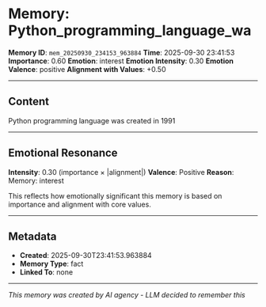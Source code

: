 # Memory: Python_programming_language_wa

**Memory ID**: `mem_20250930_234153_963884`
**Time**: 2025-09-30 23:41:53
**Importance**: 0.60
**Emotion**: interest
**Emotion Intensity**: 0.30
**Emotion Valence**: positive
**Alignment with Values**: +0.50

---

## Content

Python programming language was created in 1991

---

## Emotional Resonance

**Intensity**: 0.30 (importance × |alignment|)
**Valence**: Positive
**Reason**: Memory: interest

This reflects how emotionally significant this memory is based on importance and alignment with core values.

---

## Metadata

- **Created**: 2025-09-30T23:41:53.963884
- **Memory Type**: fact
- **Linked To**: none

---

*This memory was created by AI agency - LLM decided to remember this*
